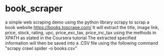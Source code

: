 # book_scraper
a simple web scraping demo using the python library scrapy to scrap a book website https://books.toscrape.com/
It will extract the title, image link, price, stock, rating, upc, price_exc_tax, price_inc_tax using the methods in XPATH as stated in the Coursera tutorial
The extracted specified information will then be saved into a .CSV file using the following command "scrapy crawl spider -o books.csv"
